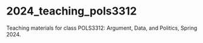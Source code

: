 # 2024_teaching_pols3312
Teaching materials for class POLS3312: Argument, Data, and Politics, Spring 2024.
